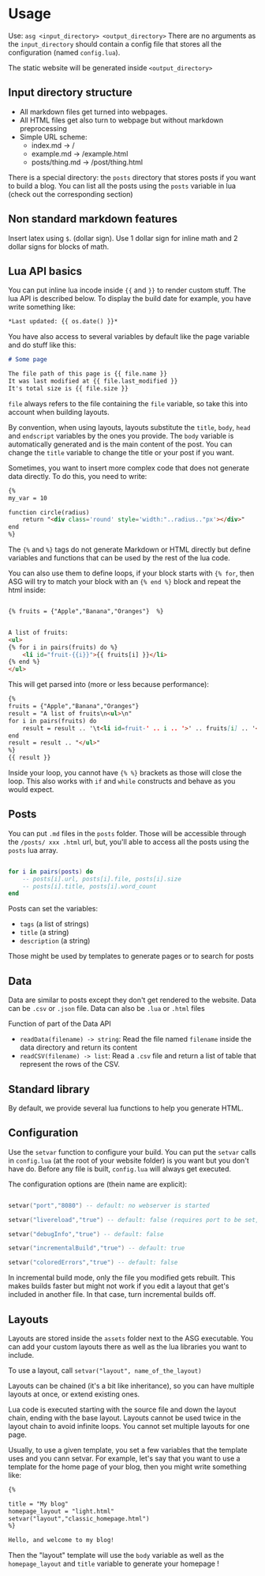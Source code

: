 # Usage

Use: `asg <input_directory> <output_directory>`
There are no arguments as the `input_directory` should contain a config file
that stores all the configuration (named `config.lua`).

The static website will be generated inside `<output_directory>`

## Input directory structure

- All markdown files get turned into webpages.
- All HTML files get also turn to webpage but without markdown preprocessing
- Simple URL scheme: 
	- index.md -> /
	- example.md -> /example.html
	- posts/thing.md -> /post/thing.html

There is a special directory: the `posts` directory that stores posts if you want to build a blog.
You can list all the posts using the `posts` variable in lua (check out the corresponding section)

## Non standard markdown features

Insert latex using `$`. (dollar sign). Use 1 dollar sign for inline math and 2 dollar signs for blocks of math.

## Lua API basics

You can put inline lua incode inside `{{` and `}}` to render custom stuff. The lua API is described below.
To display the build date for example, you have write something like:

```md
*Last updated: {{ os.date() }}*
```

You have also access to several variables by default like the page variable and do stuff like this:

```md
# Some page

The file path of this page is {{ file.name }}
It was last modified at {{ file.last_modified }}
It's total size is {{ file.size }}

```

`file` always refers to the file containing the `file` variable, so take this into account when building layouts.

By convention, when using layouts, layouts substitute the `title`, `body`, `head` and `endscript` variables by the ones you
provide. The `body` variable is automatically generated and is the main content of the post.
You can change the `title` variable to change the title or your post if you want. 


Sometimes, you want to insert more complex code that does not generate data directly. To do this, you need to write:

```md
{%
my_var = 10

function circle(radius)
	return "<div class='round' style='width:"..radius.."px'></div>"
end
%}
```

The `{%` and `%}` tags do not generate Markdown or HTML directly but define variables and functions that can be used
by the rest of the lua code.

You can also use them to define loops, if your block starts with `{% for`, then
ASG will try to match your block with an `{% end %}` block and repeat the html inside:

```html

{% fruits = {"Apple","Banana","Oranges"}  %}


A list of fruits:
<ul>
{% for i in pairs(fruits) do %}
	<li id="fruit-{{i}}">{{ fruits[i] }}</li>
{% end %}
</ul>
```

This will get parsed into (more or less because performance):
```md
{%
fruits = {"Apple","Banana","Oranges"}
result = "A list of fruits\n<ul>\n"
for i in pairs(fruits) do
	result = result .. '\t<li id=fruit-' .. i .. '>' .. fruits[i] .. '</li>\n'
end
result = result .. "</ul>"
%}
{{ result }}
```
Inside your loop, you cannot have `{% %}` brackets as those will close the loop.
This also works with `if` and `while` constructs and behave as you would expect.

## Posts

You can put `.md` files in the `posts` folder.
Those will be accessible through the `/posts/ xxx .html` url,
but, you'll able to access all the posts using the `posts` lua array.

```lua

for i in pairs(posts) do
	-- posts[i].url, posts[i].file, posts[i].size
	-- posts[i].title, posts[i].word_count
end

```

Posts can set the variables:
- `tags` (a list of strings)
- `title` (a string)
- `description` (a string)

Those might be used by templates to generate pages or to search for posts

## Data

Data are similar to posts except they don't get rendered to the website.
Data can be `.csv` or `.json` file.
Data can also be `.lua` or `.html` files

Function of part of the Data API

- `readData(filename) -> string`: Read the file named `filename` inside the data directory and return its content
- `readCSV(filename) -> list`: Read a `.csv` file and return a list of table that represent the rows of the CSV.

## Standard library

By default, we provide several lua functions to help you generate HTML.

## Configuration

Use the `setvar` function to configure your build. You can put the `setvar` calls in `config.lua` (at the root of your website folder) is you want but you don't have do.
Before any file is built, `config.lua` will always get executed.

The configuration options are (thein name are explicit):
```lua

setvar("port","8080") -- default: no webserver is started

setvar("livereload","true") -- default: false (requires port to be set, otherwise, does nothing)

setvar("debugInfo","true") -- default: false

setvar("incrementalBuild","true") -- default: true

setvar("coloredErrors","true") -- default: false

```

In incremental build mode, only the file you modified gets rebuilt. This makes builds faster but might not work
if you edit a layout that get's included in another file. In that case, turn incremental builds off.

## Layouts

Layouts are stored inside the `assets` folder next to the ASG executable. You can add your custom layouts there as
well as the lua libraries you want to include.

To use a layout, call `setvar("layout", name_of_the_layout)`

Layouts can be chained (it's a bit like inheritance), so you can have multiple layouts at once, or extend existing ones.

Lua code is executed starting with the source file and down the layout chain, ending with the base layout.
Layouts cannot be used twice in the layout chain to avoid infinite loops.
You cannot set multiple layouts for one page.

Usually, to use a given template, you set a few variables that the template uses and you cann setvar.
For example, let's say that you want to use a template for the home page of your blog, then you might write
something like:

```md
{%

title = "My blog"
homepage_layout = "light.html"
setvar("layout","classic_homepage.html")
%}

Hello, and welcome to my blog!

``` 

Then the "layout" template will use the `body` variable as well as the `homepage_layout` and `title`
variable to generate your homepage !